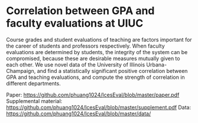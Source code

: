 # Correlation between GPA and faculty evaluations at UIUC

Course grades and student evaluations of teaching are factors important for the career of students and professors respectively.
When faculty evaluations are determined by students, the integrity of the system can be compromised, because these are desirable measures mutually given to each other.
We use novel data of the University of Illinois Urbana-Champaign, and find a statistically significant positive correlation between GPA and teaching evaluations, and compute the strength of correlation in different departments.

Paper: https://github.com/phuang1024/IcesEval/blob/master/paper.pdf
Supplemental material: https://github.com/phuang1024/IcesEval/blob/master/supplement.pdf
Data: https://github.com/phuang1024/IcesEval/blob/master/data/
